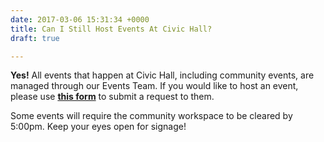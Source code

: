 ```yaml
---
date: 2017-03-06 15:31:34 +0000
title: Can I Still Host Events At Civic Hall?
draft: true

---
```

**Yes!** All events that happen at Civic Hall, including community events, are managed through our Events Team. If you would like to host an event, please use [**this form**](https://civichall.org/host-an-event/) to submit a request to them.

Some events will require the community workspace to be cleared by 5:00pm. Keep your eyes open for signage!